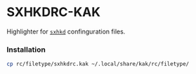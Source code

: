 # SXHKDRC-KAK

Highlighter for [`sxhkd`](https://github.com/baskerville/sxhkd) confinguration files.

### Installation

```sh
cp rc/filetype/sxhkdrc.kak ~/.local/share/kak/rc/filetype/
```
